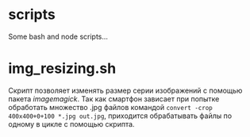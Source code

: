 # scripts
Some bash and node scripts...

# img_resizing.sh
Скрипт позволяет изменять размер серии изображений с помощью пакета
*imagemagick*.
Так как смартфон зависает при попытке обработать множество .jpg
файлов командой `convert -crop 400x400+0+100 *.jpg out.jpg`, приходится
обрабатывать файлы по одному в цикле с помощью скрипта.
